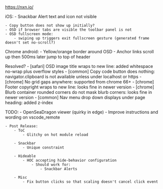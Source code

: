https://nxn.io/

iOS:
    - Snackbar Alert text and icon not visible
    
    - Copy button does not show up initially?
    - OSD if browser tabs are visible the toolbar panel is not
    - OSD fullscreen mode:
        - swiping up triggers exit fullscreen gesture (generated frame doesn't set no-scroll?)

Chrome android:
    - Yellow/orange border around OSD
    - Anchor links scroll up then 500ms later jump to top of header
    

Resolved?
    - [safari] OSD image title wraps to new line: added whitespace no-wrap plus overflow styles
    - [common] Copy code button does nothing: navigator.clipboard is not available unless under localhost or https
    - [chrome] No grid gaps anywhere: supported from chrome 66+
    - [chrome] Footer copyright wraps to new line: looks fine in newer version
    - [chrome] Blurb container rounded corners do not mask blurb corners: looks fine in newer version
    - [common] Nav menu drop down displays under page heading: added z-index

TODO:
    - OpenSeaDragon viewer (quirky in edge)
    - Improve instructions and wording on vscode_remote

    - Post Release:
        - ToC
            - Glitchy on hot module reload

        - Snackbar
            - Unique constraint

        - Hideable
            - HOC accepting hide-behavior configuration
                - Should work for:
                    - Snackbar Alerts

        - Misc
            - Fix button clicks so that scaling doesn't cancel click event
            